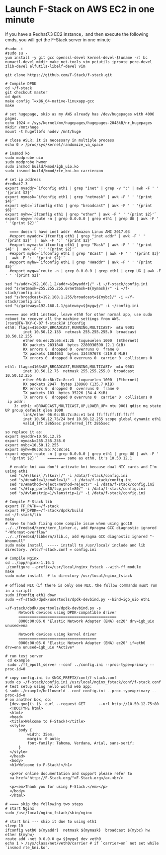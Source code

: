 # Launch F-Stack on AWS EC2 in one minute

  If you have a Redhat7.3 EC2 instance，and then execute the following cmds, you will get the F-Stack server in one minute 

    #sudo -i
    #sudo su -
    yum install -y git gcc openssl-devel kernel-devel-$(uname -r) bc numactl-devel mkdir make net-tools vim pciutils iproute pcre-devel zlib-devel elfutils-libelf-devel vim

    git clone https://github.com/F-Stack/f-stack.git

    # Compile DPDK
    cd ~/f-stack
    git checkout master
    cd dpdk
    make config T=x86_64-native-linuxapp-gcc
    make

    # set hugepage, skip as my AWS already has /dev/hugepages with 4096 pages.
    echo 1024 > /sys/kernel/mm/hugepages/hugepages-2048kB/nr_hugepages
    mkdir /mnt/huge
    mount -t hugetlbfs nodev /mnt/huge

    # close ASLR; it is necessary in multiple process
    echo 0 > /proc/sys/kernel/randomize_va_space

    # insmod ko
    sudo modprobe uio
    sudo modprobe hwmon
    sudo insmod build/kmod/igb_uio.ko
    sudo insmod build/kmod/rte_kni.ko carrier=on

    # set ip address
    #redhat7.3
    export myaddr=`ifconfig eth1 | grep "inet" | grep -v ":" | awk -F ' '  '{print $2}'`
    export mymask=`ifconfig eth1 | grep "netmask" | awk -F ' ' '{print $4}'`
    export mybc=`ifconfig eth1 | grep "broadcast" | awk -F ' ' '{print $6}'`
    export myhw=`ifconfig eth1 | grep "ether" | awk -F ' ' '{print $2}'`
    export mygw=`route -n | grep 0.0.0.0 | grep eth1 | grep UG | awk -F ' ' '{print $2}'`
    
      ==== doesn't have inet addr  #Amazon Linux AMI 2017.03
      #export myaddr=`ifconfig eth1 | grep "inet addr" | awk -F ' '  '{print $2}' |  awk -F ':' '{print $2}'`
      #export mymask=`ifconfig eth1 | grep "Mask" | awk -F ' ' '{print $4}' |  awk -F ':' '{print $2}'`
      #export mybc=`ifconfig eth1 | grep "Bcast" | awk -F ' ' '{print $3}' |  awk -F ':' '{print $2}'`
      #export myhw=`ifconfig eth1 | grep "HWaddr" | awk -F ' ' '{print $5}'`
      #export mygw=`route -n | grep 0.0.0.0 | grep eth1 | grep UG | awk -F ' ' '{print $2}'

    sed "s/addr=192.168.1.2/addr=${myaddr}/" -i ~/f-stack/config.ini
    sed "s/netmask=255.255.255.0/netmask=${mymask}/" -i ~/f-stack/config.ini
    sed "s/broadcast=192.168.1.255/broadcast=${mybc}/" -i ~/f-stack/config.ini
    sed "s/gateway=192.168.1.1/gateway=${mygw}/" -i ~/config.ini

    ====== use eth1 instead, leave eth0 for other normal app, use sudo reboot to recover all the machine settings from AWS.
    [root@TA-TKY-C-07 f-stack]# ifconfig
    eth0: flags=4163<UP,BROADCAST,RUNNING,MULTICAST>  mtu 9001
            inet 10.50.12.133  netmask 255.255.255.0  broadcast 10.50.12.255
            ether 06:ee:25:e5:e1:2b  txqueuelen 1000  (Ethernet)
            RX packets 2031848  bytes 2280930590 (2.1 GiB)
            RX errors 0  dropped 0  overruns 0  frame 0
            TX packets 1004053  bytes 334497678 (319.0 MiB)
            TX errors 0  dropped 0 overruns 0  carrier 0  collisions 0

    eth1: flags=4163<UP,BROADCAST,RUNNING,MULTICAST>  mtu 9001
            inet 10.50.12.75  netmask 255.255.255.0  broadcast 10.50.12.255
            ether 06:0c:8b:7c:8c:e1  txqueuelen 1000  (Ethernet)
            RX packets 2947  bytes 138960 (135.7 KiB)
            RX errors 0  dropped 0  overruns 0  frame 0
            TX packets 103  bytes 35226 (34.4 KiB)
            TX errors 0  dropped 0 overruns 0  carrier 0  collisions 0
     ip addr:
        3: eth1: <BROADCAST,MULTICAST,UP,LOWER_UP> mtu 9001 qdisc mq state UP group default qlen 1000
            link/ether 06:0c:8b:7c:8c:e1 brd ff:ff:ff:ff:ff:ff
            inet 10.50.12.75/24 brd 10.50.12.255 scope global dynamic eth1
            valid_lft 2865sec preferred_lft 2865sec

    so replace it as:
    export myaddr=10.50.12.75
    export mymask=255.255.255.0
    export mybc=10.50.12.255
    export myhw=06:0c:8b:7c:8c:e1
    export mygw=`route -n | grep 0.0.0.0 | grep eth1 | grep UG | awk -F ' ' '{print $2}'`    ======== same as eth0, it's 10.50.12.1
    
      # enable kni === don't activate kni because dual NIC cards and I'm using eth1
      sed "s/#\[kni\]/\[kni\]/" -i /data/f-stack/config.ini
      sed "s/#enable=1/enable=1/" -i /data/f-stack/config.ini
      sed "s/#method=reject/method=reject/" -i /data/f-stack/config.ini
      sed "s/#tcp_port=80/tcp_port=80/" -i /data/f-stack/config.ini
      sed "s/#vlanstrip=1/vlanstrip=1/" -i /data/f-stack/config.ini

    # Compile F-Stack lib
    export FF_PATH=~/f-stack
    export FF_DPDK=~/f-stack/dpdk/build
    cd ~/f-stack/lib
    make
    # have to hack fixing some compile issue when using gcc10
    ../../freebsd/kern/kern_linker.c, add #pragma GCC diagnostic ignored "-Wformat-overflow"
    ../../freebsd/libkern/zlib.c, add #pragma GCC diagnostic ignored "-Wnonnull"
    sudo make install  ----- install to /usr/local/ include and lib directory. /etc/f-stack.conf = config.ini
    
    # Compile Nginx
    cd ../app/nginx-1.16.1
    ./configure --prefix=/usr/local/nginx_fstack --with-ff_module
    make
    sudo make install  # to directory /usr/local/nginx_fstack

    # offload NIC（if there is only one NIC，the follow commands must run in a script）
    sudo ifconfig eth1 down
    sudo ~/f-stack/dpdk/usertools/dpdk-devbind.py --bind=igb_uio eth1

    ~/f-stack/dpdk/usertools/dpdk-devbind.py -s
          Network devices using DPDK-compatible driver
          ============================================
          0000:00:06.0 'Elastic Network Adapter (ENA) ec20' drv=igb_uio unused=ena

          Network devices using kernel driver
          ===================================
          0000:00:05.0 'Elastic Network Adapter (ENA) ec20' if=eth0 drv=ena unused=igb_uio *Active*

    # run test server
     cd example
     sudo ./ff_epoll_server --conf ../config.ini --proc-type=primary --proc-id=0

    # copy config.ini to $NGX_PREFIX/conf/f-stack.conf
    sudo cp ~/f-stack/config.ini /usr/local/nginx_fstack/conf/f-stack.conf
    # test setup using hello world web app:
    $ sudo ./example/helloworld --conf config.ini --proc-type=primary --proc-id=0
    # on another box, do:
      [dev-guo](~ )$  curl --request GET      --url http://10.50.12.75:80
      <!DOCTYPE html>
      <html>
      <head>
      <title>Welcome to F-Stack!</title>
      <style>
          body {
              width: 35em;
              margin: 0 auto;
              font-family: Tahoma, Verdana, Arial, sans-serif;
          }
      </style>
      </head>
      <body>
      <h1>Welcome to F-Stack!</h1>

      <p>For online documentation and support please refer to
      <a href="http://F-Stack.org/">F-Stack.org</a>.<br/>

      <p><em>Thank you for using F-Stack.</em></p>
      </body>
      </html>
     
    # ==== skip the following two steps
    # start Nginx
    sudo /usr/local/nginx_fstack/sbin/nginx

    # start kni --- skip it due to using eth1
    sleep 10
    ifconfig veth0 ${myaddr}  netmask ${mymask}  broadcast ${mybc} hw ether ${myhw}
    route add -net 0.0.0.0 gw ${mygw} dev veth0
    echo 1 > /sys/class/net/veth0/carrier # if `carrier=on` not set while `insmod rte_kni.ko`.
